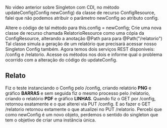 
No vídeo anterior sobre Singleton com CDI, no método updateConfig(Config newConfig) da classe de recurso ConfigResource, falei que não podemos atribuir o parâmetro newConfig ao atributo config. 

Altere o código de tal método para this.config = newConfig; 
Crie uma nova classe de recurso chamada RelatorioResource  como uma cópia da ConfigResource, alterando a anotação @Path para para @Path("/relatorio")
Tal classe simula a geração de um relatório que precisará acessar nosso Singleton Config também. Agora temos dois serviços REST disponíveis: /config e /relatorio. Acesse os métodos nos dois e informe qual o problema ocorrido com a alteração do código do updateConfig.

## Relato ##

Fiz o teste instanciando o Config pelo /config, criando relatório **PNG** e gráfico **BARRAS** e sem seguida fiz o mesmo processo pelo /relatorio, criando o relatório **PDF** e gráfico **LINHAS**.
Quando fiz o GET por /config, retornou exatamente e o que alterei via PUT /config. E ao fazer o GET /relatorio retornou extamente o que atualizei no PUT /relatorio. 
Percebi que como newConfig é um novo objeto, perdemos o sentido do singleton que tem o objetivo de criar uma instância única.
